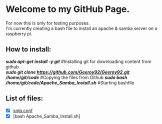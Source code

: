 # Welcome to my GitHub Page.  
For now this is only for testing purposes.  
I'm currently creating a bash file to install an apache & samba server on a raspberry pi.

## How to install:

**_sudo apt-get install -y git_**				    #Installing git for downloading content from github  
**_sudo git clone https://github.com/Geeroy92/Geeroy92.git /home/git/code_**						    #Copying the files from Github
**_sudo bash /home/git/code/Apache_Samba_Install.sh_**  		#Starting bashfile  

## List of files:
- [x] [smb.conf](https://github.com/Geeroy92/Geeroy92/blob/main/smb.conf)
- [x] [bash Apache_Samba_Install.sh]

<!---
Geeroy92/Geeroy92 is a ✨ special ✨ repository because its `README.md` (this file) appears on your GitHub profile.
You can click the Preview link to take a look at your changes.
--->
